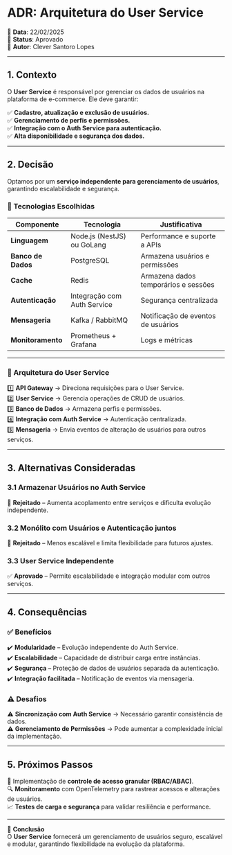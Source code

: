 # **ADR: Arquitetura do User Service**

📌 **Data**: 22/02/2025  
📌 **Status**: Aprovado  
📌 **Autor**: Clever Santoro Lopes  

---

## **1. Contexto**  

O **User Service** é responsável por gerenciar os dados de usuários na plataforma de e-commerce. Ele deve garantir:  

✅ **Cadastro, atualização e exclusão de usuários.**  
✅ **Gerenciamento de perfis e permissões.**  
✅ **Integração com o Auth Service para autenticação.**  
✅ **Alta disponibilidade e segurança dos dados.**  

---

## **2. Decisão**  

Optamos por um **serviço independente para gerenciamento de usuários**, garantindo escalabilidade e segurança.

### **📌 Tecnologias Escolhidas**  

| Componente              | Tecnologia                  | Justificativa                          |
|-------------------------|----------------------------|--------------------------------------|
| **Linguagem**           | Node.js (NestJS) ou GoLang | Performance e suporte a APIs        |
| **Banco de Dados**      | PostgreSQL                 | Armazena usuários e permissões      |
| **Cache**               | Redis                       | Armazena dados temporários e sessões |
| **Autenticação**        | Integração com Auth Service | Segurança centralizada               |
| **Mensageria**          | Kafka / RabbitMQ            | Notificação de eventos de usuários   |
| **Monitoramento**       | Prometheus + Grafana        | Logs e métricas                      |

---

### **📌 Arquitetura do User Service**  

1️⃣ **API Gateway** → Direciona requisições para o User Service.  
2️⃣ **User Service** → Gerencia operações de CRUD de usuários.  
3️⃣ **Banco de Dados** → Armazena perfis e permissões.  
4️⃣ **Integração com Auth Service** → Autenticação centralizada.  
5️⃣ **Mensageria** → Envia eventos de alteração de usuários para outros serviços.  

---

## **3. Alternativas Consideradas**  

### **3.1 Armazenar Usuários no Auth Service**  

🔴 **Rejeitado** – Aumenta acoplamento entre serviços e dificulta evolução independente.  

### **3.2 Monólito com Usuários e Autenticação juntos**  

🔴 **Rejeitado** – Menos escalável e limita flexibilidade para futuros ajustes.  

### **3.3 User Service Independente**  

✅ **Aprovado** – Permite escalabilidade e integração modular com outros serviços.  

---

## **4. Consequências**  

### **✅ Benefícios**  

✔️ **Modularidade** – Evolução independente do Auth Service.  
✔️ **Escalabilidade** – Capacidade de distribuir carga entre instâncias.  
✔️ **Segurança** – Proteção de dados de usuários separada da autenticação.  
✔️ **Integração facilitada** – Notificação de eventos via mensageria.  

### **⚠️ Desafios**  

⚠ **Sincronização com Auth Service** → Necessário garantir consistência de dados.  
⚠ **Gerenciamento de Permissões** → Pode aumentar a complexidade inicial da implementação.  

---

## **5. Próximos Passos**  

🚀 Implementação de **controle de acesso granular (RBAC/ABAC)**.  
🔍 **Monitoramento** com OpenTelemetry para rastrear acessos e alterações de usuários.  
📈 **Testes de carga e segurança** para validar resiliência e performance.  

---

🎯 **Conclusão**  
O **User Service** fornecerá um gerenciamento de usuários seguro, escalável e modular, garantindo flexibilidade na evolução da plataforma.  

